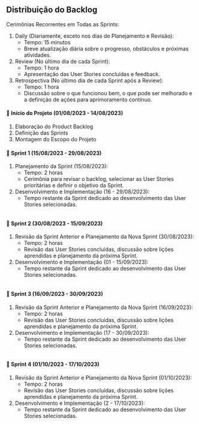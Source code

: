 ## Distribuição do Backlog

Cerimônias Recorrentes em Todas as Sprints:
1. Daily (Diariamente, exceto nos dias de Planejamento e Revisão):
   - Tempo: 15 minutos
   - Breve atualização diária sobre o progresso, obstáculos e próximas atividades.
2. Review (No último dia de cada Sprint):
   - Tempo: 1 hora
   - Apresentação das User Stories concluídas e feedback.
3. Retrospectiva (No último dia de cada Sprint após a Review):
   - Tempo: 1 hora
   - Discussão sobre o que funcionou bem, o que pode ser melhorado e a definição de ações para aprimoramento contínuo.

<h4>📜 Início do Projeto (01/08/2023 - 14/08/2023)</h4>

1. Elaboração do Product Backlog
2. Definição das Sprints
3. Montagem do Escopo do Projeto

<h4>🎯 Sprint 1 (15/08/2023 - 29/08/2023)</h4>

1. Planejamento da Sprint (15/08/2023):
   - Tempo: 2 horas
   - Cerimônia para revisar o backlog, selecionar as User Stories prioritárias e definir o objetivo da Sprint.
2. Desenvolvimento e Implementação (16 - 29/08/2023):
   - Tempo restante da Sprint dedicado ao desenvolvimento das User Stories selecionadas.

<img src="">

<h4>🎯 Sprint 2 (30/08/2023 - 15/09/2023)</h4>

1. Revisão da Sprint Anterior e Planejamento da Nova Sprint (30/08/2023):
   - Tempo: 2 horas
   - Revisão das User Stories concluídas, discussão sobre lições aprendidas e planejamento da próxima Sprint.
2. Desenvolvimento e Implementação (01 - 15/09/2023):
   - Tempo restante da Sprint dedicado ao desenvolvimento das User Stories selecionadas.

<img src="">

<h4>🎯 Sprint 3 (16/09/2023 - 30/09/2023)</h4>

1. Revisão da Sprint Anterior e Planejamento da Nova Sprint (16/09/2023):
   - Tempo: 2 horas
   - Revisão das User Stories concluídas, discussão sobre lições aprendidas e planejamento da próxima Sprint.
2. Desenvolvimento e Implementação (17 - 30/09/2023):
   - Tempo restante da Sprint dedicado ao desenvolvimento das User Stories selecionadas.

<img src="">

<h4>🎯 Sprint 4 (01/10/2023 - 17/10/2023)</h4>

1. Revisão da Sprint Anterior e Planejamento da Nova Sprint (01/10/2023):
   - Tempo: 2 horas
   - Revisão das User Stories concluídas, discussão sobre lições aprendidas e planejamento da próxima Sprint.
2. Desenvolvimento e Implementação (2 - 17/10/2023):
   - Tempo restante da Sprint dedicado ao desenvolvimento das User Stories selecionadas.

<img src="">
